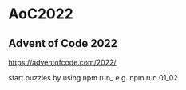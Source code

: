 # AoC2022

## Advent of Code 2022

https://adventofcode.com/2022/

start puzzles by using
npm run<day>_<puzzlenumber>
e.g.
npm run 01_02